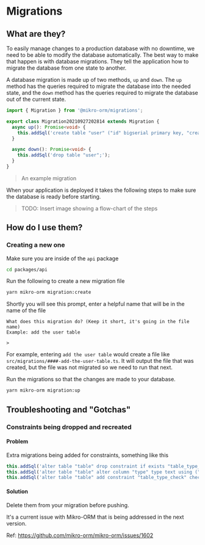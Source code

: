 # Migrations

## What are they?

To easily manage changes to a production database with no downtime, we need to be able to modify the database automatically. The best way to make that happen is with database migrations. They tell the application how to migrate the database from one state to another.

A database migration is made up of two methods, `up` and `down`. The `up` method has the queries required to migrate the database into the needed state, and the `down` method has the queries required to migrate the database out of the current state.

```typescript
import { Migration } from '@mikro-orm/migrations';

export class Migration20210927202814 extends Migration {
  async up(): Promise<void> {
    this.addSql('create table "user" ("id" bigserial primary key, "createdAt" timestamptz(0) not null default clock_timestamp(), "updatedAt" timestamptz(0) not null default clock_timestamp(), "name" text not null, "email" text not null);');
  }

  async down(): Promise<void> {
    this.addSql('drop table "user";');
  }
}
```

> An example migration

When your application is deployed it takes the following steps to make sure the database is ready before starting.

> TODO: Insert image showing a flow-chart of the steps

## How do I use them?

### Creating a new one

Make sure you are inside of the `api` package

```zsh
cd packages/api
```

Run the following to create a new migration file

```zsh
yarn mikro-orm migration:create
```

Shortly you will see this prompt, enter a helpful name that will be in the name of the file

```
What does this migration do? (Keep it short, it's going in the file name)
Example: add the user table

>
```

For example, entering `add the user table` would create a file like `src/migrations/####-add-the-user-table.ts`. It will output the file that was created, but the file was not migrated so we need to run that next.

Run the migrations so that the changes are made to your database.

```zsh
yarn mikro-orm migration:up
```

## Troubleshooting and "Gotchas"

### Constraints being dropped and recreated

#### Problem

Extra migrations being added for constraints, something like this

```typescript
this.addSql('alter table "table" drop constraint if exists "table_type_check";');
this.addSql('alter table "table" alter column "type" type text using ("type"::text);');
this.addSql('alter table "table" add constraint "table_type_check" check ("type" in (\'stuff\'));');
```

#### Solution

Delete them from your migration before pushing.

It's a current issue with Mikro-ORM that is being addressed in the next version.

Ref: https://github.com/mikro-orm/mikro-orm/issues/1602
